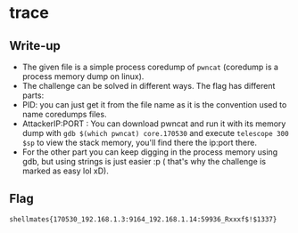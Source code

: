 # trace

## Write-up

- The given file is a simple process coredump of `pwncat` (coredump is a process memory dump on linux).
- The challenge can be solved in different ways. The flag has different parts: 
- PID: you can just get it from the file name as it is the convention used to name coredumps files.
- AttackerIP:PORT : You can download pwncat and run it with its memory dump with `gdb $(which pwncat) core.170530` and execute `telescope 300 $sp` to view the stack memory, you'll find there the ip:port there. 
- For the other part you can keep digging in the process memory using gdb, but using strings is just easier :p ( that's why the challenge is marked as easy lol xD). 


## Flag

`shellmates{170530_192.168.1.3:9164_192.168.1.14:59936_Rxxxf$!$1337}`
